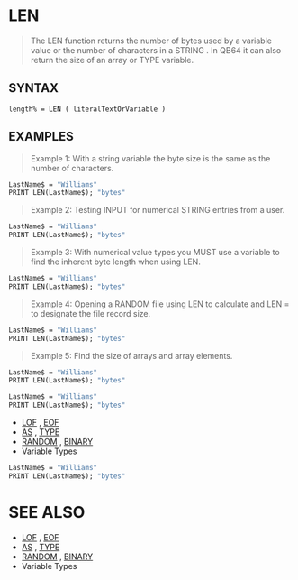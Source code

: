 # LEN
> The LEN function returns the number of bytes used by a variable value or the number of characters in a STRING . In QB64 it can also return the size of an array or TYPE variable.

## SYNTAX
`length% = LEN ( literalTextOrVariable )`

## EXAMPLES
> Example 1: With a string variable the byte size is the same as the number of characters.

```vb
LastName$ = "Williams"
PRINT LEN(LastName$); "bytes"
```

> Example 2: Testing INPUT for numerical STRING entries from a user.

```vb
LastName$ = "Williams"
PRINT LEN(LastName$); "bytes"
```

> Example 3: With numerical value types you MUST use a variable to find the inherent byte length when using LEN.

```vb
LastName$ = "Williams"
PRINT LEN(LastName$); "bytes"
```

> Example 4: Opening a RANDOM file using LEN to calculate and LEN = to designate the file record size.

```vb
LastName$ = "Williams"
PRINT LEN(LastName$); "bytes"
```

> Example 5: Find the size of arrays and array elements.

```vb
LastName$ = "Williams"
PRINT LEN(LastName$); "bytes"
```


```vb
LastName$ = "Williams"
PRINT LEN(LastName$); "bytes"
```

* [LOF](LOF.md) , [EOF](EOF.md)
* [AS](AS.md) , [TYPE](TYPE.md)
* [RANDOM](RANDOM.md) , [BINARY](BINARY.md)
* Variable Types

```vb
LastName$ = "Williams"
PRINT LEN(LastName$); "bytes"
```



# SEE ALSO
* [LOF](LOF.md) , [EOF](EOF.md)
* [AS](AS.md) , [TYPE](TYPE.md)
* [RANDOM](RANDOM.md) , [BINARY](BINARY.md)
* Variable Types

